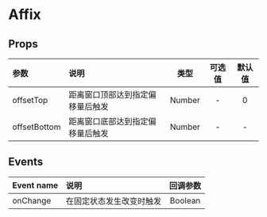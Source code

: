 # Affix

## Props
                                                              
| 参数 | 说明 | 类型 | 可选值 | 默认值 |
|:----|:----|:----:|:----:|:----:|
| offsetTop | 距离窗口顶部达到指定偏移量后触发 | Number | - | 0 |
| offsetBottom | 距离窗口底部达到指定偏移量后触发 | Number | - | - |

## Events

| Event name | 说明 | 回调参数 |
|:----|:----|:----:|
| onChange | 在固定状态发生改变时触发 | Boolean |


